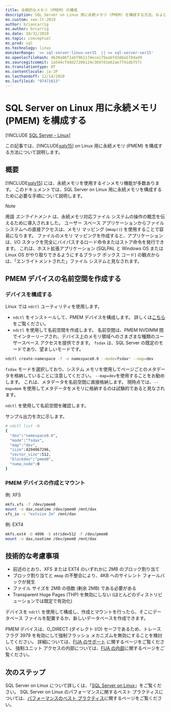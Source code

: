```yaml
---
title: 永続的なメモリ (PMEM) の構成
description: SQL Server on Linux 用に永続メモリ (PMEM) を構成する方法、および PMEM デバイス用の名前空間を作成する方法について説明します。
ms.custom: seo-lt-2019
author: briancarrig
ms.author: brcarrig
ms.date: 10/31/2019
ms.topic: conceptual
ms.prod: sql
ms.technology: linux
monikerRange: '>= sql-server-linux-ver15  || >= sql-server-ver15'
ms.openlocfilehash: 4630a96f1abf961174ece179aabfd160a5784ad9
ms.sourcegitcommit: 1a544cf4dd2720b124c3697d1e62ae7741db757c
ms.translationtype: HT
ms.contentlocale: ja-JP
ms.lasthandoff: 12/14/2020
ms.locfileid: "97471613"
---
```

# <a name="configure-persistent-memory-pmem-for-sql-server-on-linux"></a>SQL Server on Linux 用に永続メモリ (PMEM) を構成する

[!INCLUDE [SQL Server - Linux](../includes/applies-to-version/sql-linux.md)]

この記事では、[!INCLUDE[sqlv15](../includes/sssqlv15-md.md)] on Linux 用に永続メモリ (PMEM) を構成する方法について説明します。

## <a name="overview"></a>概要

[!INCLUDE[sqlv15](../includes/sssqlv15-md.md)] には、永続メモリを使用するインメモリ機能が多数あります。 このドキュメントでは、SQL Server on Linux 用に永続メモリを構成するために必要な手順について説明します。

> [!NOTE]
> 用語 _エンライトメント_ は、永続メモリ対応ファイル システムの操作の概念を伝えるために導入されました。 ユーザー スペース アプリケーションからファイル システムへの直接アクセスは、メモリ マッピング (`mmap()`) を使用することで容易になります。 ファイルのメモリ マッピングを作成すると、アプリケーションは、I/O スタックを完全にバイパスするロード命令またはストア命令を発行できます。 これは、ホスト拡張アプリケーション (SQLPAL と Windows OS または Linux OS がやり取りできるようにするブラック ボックス コード) の観点からは、「エンライトメントされた」ファイル システムと見なされます。

## <a name="create-namespaces-for-pmem-devices"></a>PMEM デバイスの名前空間を作成する

### <a name="configure-the-devices"></a>デバイスを構成する

Linux では `ndctl` ユーティリティを使用します。

- `ndctl` をインストールして、PMEM デバイスを構成します。 詳しくは[こちら](https://docs.pmem.io/getting-started-guide/installing-ndctl)をご覧ください。
- `ndctl` を使用して名前空間を作成します。 名前空間は、PMEM NVDIMM 間でインターリーブされ、デバイス上のメモリ領域へのさまざまな種類のユーザースペース アクセスを提供できます。 `fsdax` は、SQL Server の既定のモードであり、望ましいモードです。

```bash 
ndctl create-namespace -f -e namespace0.0 --mode=fsdax* --map=dev
```

`fsdax` モードを選択しており、システム メモリを使用してページごとのメタデータを格納していることに注意してください。 `--map=dev`を使用することをお勧めします。 これは、メタデータを名前空間に直接格納します。 現時点では、`--map=mem` を使用してメタデータをメモリに格納するのは試験的であると見なされます。

`ndctl` を使用して名前空間を確認します。 
  
サンプル出力を次に示します。

```bash
# ndctl list -N
{
  "dev":"namespace0.0",
  "mode":"fsdax",
  "map":"dev",
  "size":4294967296,
  "sector_size":512,
  "blockdev":"pmem0",
  "numa_node":0
}
```

### <a name="create-and-mount-pmem-device"></a>PMEM デバイスの作成とマウント

例: XFS

```bash
mkfs.xfs -f /dev/pmem0
mount -o dax,noatime /dev/pmem0 /mnt/dax
xfs_io -c "extsize 2m" /mnt/dax
```

例: EXT4

```bash
mkfs.ext4 -b 4096 -E stride=512 -F /dev/pmem0
mount -o dax,noatime /dev/pmem0 /mnt/dax
```

## <a name="technical-considerations"></a>技術的な考慮事項

- 前述のとおり、XFS または EXT4 のいずれかに 2MB のブロック割り当て
- ブロック割り当てと `mmap` の不整合により、4KB へのサイレント フォールバックが発生
- ファイル サイズを 2MB の倍数 (剰余 2MB) である必要がある
- Transparent Huge Pages (THP) を無効にしない (ほとんどのディストリビューションでは既定で有効化)

デバイスを `ndctl` を使用して構成し、作成とマウントを行ったら、そこにデータベース ファイルを配置するか、新しいデータベースを作成できます。

PMEM デバイスは、O_DIRECT (ダイレクト I/O) セーフであるため、トレース フラグ 3979 を有効にして強制フラッシュ メカニズムを無効にすることを検討してください。 詳細については、[FUA のサポート](https://support.microsoft.com/help/4131496/enable-forced-flush-mechanism-in-sql-server-2017-on-linux) に関するページをご覧ください。 強制ユニット アクセスの内部については、[FUA の内部](/archive/blogs/bobsql/sql-server-on-linux-forced-unit-access-fua-internals)に関するページをご覧ください。

## <a name="next-steps"></a>次のステップ

SQL Server on Linux について詳しくは、「[SQL Server on Linux](sql-server-linux-overview.md)」をご覧ください。
SQL Server on Linux のパフォーマンスに関するベスト プラクティスについては、[パフォーマンスのベスト プラクティス](sql-server-linux-performance-best-practices.md)に関するページをご覧ください。